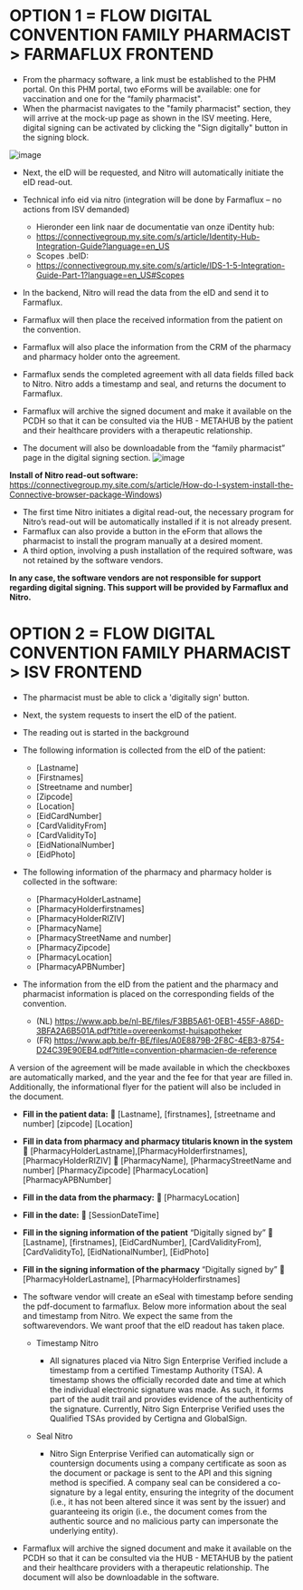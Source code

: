 
# **OPTION 1 = FLOW DIGITAL CONVENTION FAMILY PHARMACIST > FARMAFLUX FRONTEND**

-	From the pharmacy software, a link must be established to the PHM portal. On this PHM portal, two eForms will be available: one for vaccination and one for the “family pharmacist".
-	When the pharmacist navigates to the "family pharmacist" section, they will arrive at the mock-up page as shown in the ISV meeting. Here, digital signing can be activated by clicking the "Sign digitally" button in the signing block.

 ![image](https://github.com/user-attachments/assets/fe982160-df64-4014-8733-297b46be05e5)


-	Next, the eID will be requested, and Nitro will automatically initiate the eID read-out.
  -	Technical info eid via nitro (integration will be done by Farmaflux – no actions from ISV demanded)
    -	Hieronder een link naar de documentatie van onze iDentity hub:
      -	https://connectivegroup.my.site.com/s/article/Identity-Hub-Integration-Guide?language=en_US
    -	Scopes .beID:
      -	https://connectivegroup.my.site.com/s/article/IDS-1-5-Integration-Guide-Part-1?language=en_US#Scopes
  
  - In the backend, Nitro will read the data from the eID and send it to Farmaflux.
  - Farmaflux will then place the received information from the patient on the convention.
  - Farmaflux will also place the information from the CRM of the pharmacy and pharmacy holder onto the agreement.
  - Farmaflux sends the completed agreement with all data fields filled back to Nitro. Nitro adds a timestamp and seal, and returns the document to Farmaflux.

- Farmaflux will archive the signed document and make it available on the PCDH so that it can be consulted via the HUB - METAHUB by the patient and their healthcare providers with a therapeutic relationship. 

-	The document will also be downloadable from the “family pharmacist” page in the digital signing section.
 ![image](https://github.com/user-attachments/assets/18fac066-0c88-43b8-9992-fdb7a0cb099b)

**Install of Nitro read-out software:**
https://connectivegroup.my.site.com/s/article/How-do-I-system-install-the-Connective-browser-package-Windows)
  - The first time Nitro initiates a digital read-out, the necessary program for Nitro’s read-out will be automatically installed if it is not already present.
  - Farmaflux can also provide a button in the eForm that allows the pharmacist to install the program manually at a desired moment.
  - A third option, involving a push installation of the required software, was not retained by the software vendors.

**In any case, the software vendors are not responsible for support regarding digital signing. This support will be provided by Farmaflux and Nitro.**


# **OPTION 2 = FLOW DIGITAL CONVENTION FAMILY PHARMACIST > ISV FRONTEND**

-	The pharmacist must be able to click a 'digitally sign' button.
  
-	Next, the system requests to insert the eID of the patient.
  
-	The reading out is started in the background
  
-	The following information is collected from the eID of the patient:
    -	[Lastname]
    -	[Firstnames]
    -	[Streetname and number]
    -	[Zipcode]
    -	[Location]
    -	[EidCardNumber]
    -	[CardValidityFrom]
    -	[CardValidityTo]
    -	[EidNationalNumber]
    -	[EidPhoto]

-	The following information of the pharmacy and pharmacy holder is collected in the software:
    -	[PharmacyHolderLastname]
    -	[PharmacyHolderfirstnames]
    -	[PharmacyHolderRIZIV]
    -	[PharmacyName]
    -	[PharmacyStreetName and number]
    -	[PharmacyZipcode]
    -	[PharmacyLocation]
    -	[PharmacyAPBNumber]

-	The information from the eID from the patient and the pharmacy and pharmacist information is placed on the corresponding fields of the convention.
    -	(NL) https://www.apb.be/nl-BE/files/F3BB5A61-0EB1-455F-A86D-3BFA2A6B501A.pdf?title=overeenkomst-huisapotheker
    -	(FR) https://www.apb.be/fr-BE/files/A0E8879B-2F8C-4EB3-8754-D24C39E90EB4.pdf?title=convention-pharmacien-de-reference

A version of the agreement will be made available in which the checkboxes are automatically marked, and the year and the fee for that year are filled in. Additionally, the informational flyer for the patient will also be included in the document.

  - **Fill in the patient data:**
	[Lastname],  [firstnames], [streetname and number] [zipcode] [Location]

  - **Fill in data from pharmacy and pharmacy titularis known in the system**
	[PharmacyHolderLastname],[PharmacyHolderfirstnames], [PharmacyHolderRIZIV] 
	[PharmacyName], [PharmacyStreetName and number] [PharmacyZipcode] [PharmacyLocation] [PharmacyAPBNumber]

  - **Fill in the data from the pharmacy:**
	[PharmacyLocation]

  - **Fill in the date:**
	[SessionDateTime]

  - **Fill in the signing information of the patient**
“Digitally signed by” 
	[Lastname],  [firstnames], [EidCardNumber], [CardValidityFrom], [CardValidityTo], [EidNationalNumber], [EidPhoto]

  - **Fill in the signing information of the pharmacy**
“Digitally signed by” 
	 [PharmacyHolderLastname],  [PharmacyHolderfirstnames]

-	The software vendor will create an eSeal with timestamp before sending the pdf-document to farmaflux. Below more information about the seal and timestamp from Nitro. We expect the same from the softwarevendors. We want proof that the eID readout has taken place.
  
    -	Timestamp Nitro
        -	All signatures placed via Nitro Sign Enterprise Verified include a timestamp from a certified Timestamp Authority (TSA). A timestamp shows the officially recorded date and time at which the individual electronic signature was made. As such, it forms part of the audit trail and provides evidence of the authenticity of the signature. Currently, Nitro Sign Enterprise Verified uses the Qualified TSAs provided by Certigna and GlobalSign.
   	
    -	Seal Nitro
        -	Nitro Sign Enterprise Verified can automatically sign or countersign documents using a company certificate as soon as the document or package is sent to the API and this signing method is specified. A company seal can be considered a co-signature by a legal entity, ensuring the integrity of the document (i.e., it has not been altered since it was sent by the issuer) and guaranteeing its origin (i.e., the document comes from the authentic source and no malicious party can impersonate the underlying entity).

-	Farmaflux will archive the signed document and make it available on the PCDH so that it can be consulted via the HUB - METAHUB by the patient and their healthcare providers with a therapeutic relationship. 
The document will also be downloadable in the software.

